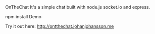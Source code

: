 OnTheChat
It's a simple chat built with node.js socket.io and express.

npm install
Demo

Try it out here: http://ontthechat.johanjohansson.me

